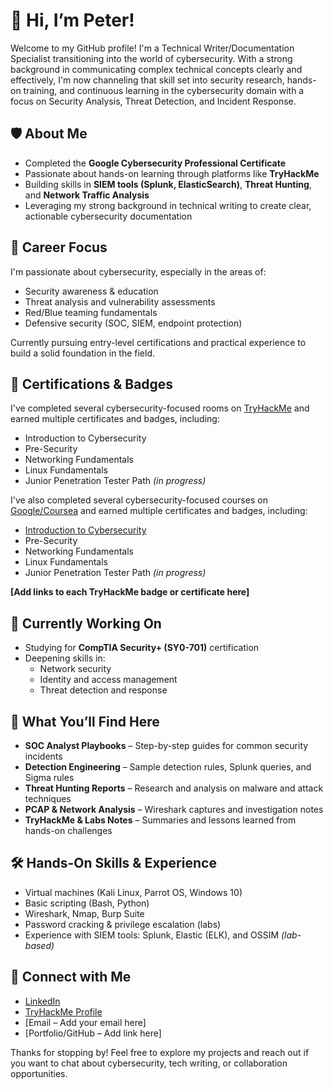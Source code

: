 # 👋 Hi, I’m Peter!

Welcome to my GitHub profile! I'm a Technical Writer/Documentation Specialist transitioning into the world of cybersecurity. With a strong background in communicating complex technical concepts clearly and effectively, I'm now channeling that skill set into security research, hands-on training, and continuous learning in the cybersecurity domain with a focus on Security Analysis, Threat Detection, and Incident Response.

## 🛡️ About Me

- Completed the **Google Cybersecurity Professional Certificate**  
- Passionate about hands-on learning through platforms like **TryHackMe**  
- Building skills in **SIEM tools (Splunk, ElasticSearch)**, **Threat Hunting**, and **Network Traffic Analysis**  
- Leveraging my strong background in technical writing to create clear, actionable cybersecurity documentation  

## 🎯 Career Focus

I'm passionate about cybersecurity, especially in the areas of:

- Security awareness & education  
- Threat analysis and vulnerability assessments  
- Red/Blue teaming fundamentals  
- Defensive security (SOC, SIEM, endpoint protection)

Currently pursuing entry-level certifications and practical experience to build a solid foundation in the field.

## 📂 Certifications & Badges
I've completed several cybersecurity-focused rooms on [TryHackMe](https://tryhackme.com/) and earned multiple certificates and badges, including:
- Introduction to Cybersecurity
- Pre-Security
- Networking Fundamentals
- Linux Fundamentals
- Junior Penetration Tester Path *(in progress)*
  
I've also completed several cybersecurity-focused courses on [Google/Coursea](https://www.coursera.org/) and earned multiple certificates and badges, including:
- [Introduction to Cybersecurity](https://www.coursera.org/account/accomplishments/professional-cert/CR6J4M8EZYYE?utm_source=link&utm_medium=certificate&utm_content=cert_image&utm_campaign=sharing_cta&utm_product=prof)
- Pre-Security
- Networking Fundamentals
- Linux Fundamentals
- Junior Penetration Tester Path *(in progress)*

**[Add links to each TryHackMe badge or certificate here]**

## 🔐 Currently Working On

- Studying for **CompTIA Security+ (SY0-701)** certification
- Deepening skills in:
  - Network security
  - Identity and access management
  - Threat detection and response

## 📂 What You’ll Find Here

- **SOC Analyst Playbooks** – Step-by-step guides for common security incidents  
- **Detection Engineering** – Sample detection rules, Splunk queries, and Sigma rules  
- **Threat Hunting Reports** – Research and analysis on malware and attack techniques  
- **PCAP & Network Analysis** – Wireshark captures and investigation notes  
- **TryHackMe & Labs Notes** – Summaries and lessons learned from hands-on challenges  

## 🛠️ Hands-On Skills & Experience

- Virtual machines (Kali Linux, Parrot OS, Windows 10)
- Basic scripting (Bash, Python)
- Wireshark, Nmap, Burp Suite
- Password cracking & privilege escalation (labs)
- Experience with SIEM tools: Splunk, Elastic (ELK), and OSSIM *(lab-based)*

## 🔗 Connect with Me

- [LinkedIn](https://www.linkedin.com/in/your-link-here)  
- [TryHackMe Profile](https://tryhackme.com/p/your-profile)
- [Email – Add your email here]
- [Portfolio/GitHub – Add link here]


Thanks for stopping by! Feel free to explore my projects and reach out if you want to chat about cybersecurity, tech writing, or collaboration opportunities.
